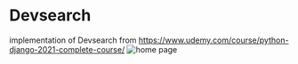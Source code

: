 # Devsearch
implementation of Devsearch from https://www.udemy.com/course/python-django-2021-complete-course/
![home page](https://github.com/Meshikhah/Devsearch/blob/main/Images/2022-01-08_16-49.png)
